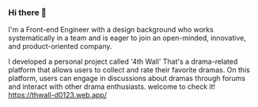 ### Hi there 👋
I'm a Front-end Engineer with a design background who works systematically in a team and is eager to join an open-minded, innovative, and product-oriented company.

I developed a personal project called '4th Wall' 
That's a drama-related platform that allows users to collect and rate their favorite dramas. On this platform, users can engage in discussions about dramas through forums and interact with other drama enthusiasts.
welcome to check it! 
https://thwall-d0123.web.app/
